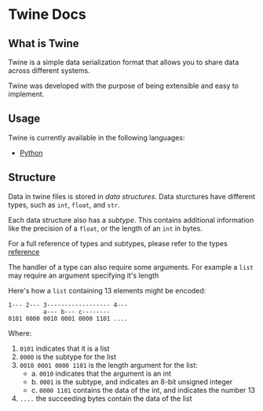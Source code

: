 # Twine Docs

## What is Twine
Twine is a simple data serialization format that allows you to share data
across different systems.

Twine was developed with the purpose of being extensible and easy to implement.

## Usage
Twine is currently available in the following languages:
 - [Python](python.md)

## Structure
Data in twine files is stored in *data structures*. Data sturctures have different
types, such as `int`, `float`, and `str`.

Each data structure also has a *subtype*. This contains additional information like
the precision of a `float`, or the length of an `int` in bytes.

For a full reference of types and subtypes, please refer to the types [reference](types.md)

The handler of a type can also require some arguments. For example a `list` may require an argument specifying it's length

Here's how a `list` containing 13 elements might be encoded:

```
1--- 2--- 3------------------ 4---
          a--- b--- c--------
0101 0000 0010 0001 0000 1101 ....
```

Where:
1. `0101` indicates that it is a list
2. `0000` is the subtype for the list
3. `0010 0001 0000 1101` is the length argument for the list:
     - a. `0010` indicates that the argument is an int
     - b. `0001` is the subtype, and indicates an 8-bit unsigned integer
     - c. `0000 1101` contains the data of the int, and indicates the number 13
4. `....` the succeeding bytes contain the data of the list

